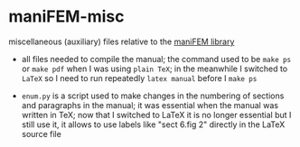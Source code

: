 # maniFEM-misc
miscellaneous (auxiliary) files relative to the 
[maniFEM library](https://github.com/cristian-barbarosie/manifem)

* all files needed to compile the manual;
the command used to be `make ps` or `make pdf` when I was using `plain TeX`;
in the meanwhile I switched to `LaTeX` so I need to run repeatedly `latex manual` before I `make ps`

* `enum.py` is a script used to make changes in the numbering of sections and paragraphs in the manual; 
it was essential when the manual was written in TeX; now that I switched to LaTeX
it is no longer essential but I still use it,
it allows to use labels like "sect 6.fig 2" directly in the LaTeX source file
